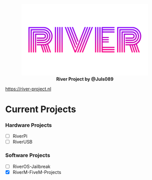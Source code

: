 <p align="center">
<img src="img/river-half.png" width="400">
  <br>
  <strong>River Project by @Juls089</strong>
</p>

https://river-project.nl

# Current Projects 

### Hardware Projects
- [ ] RiverPi 
- [ ] RiverUSB

### Software Projects
- [ ] RiverOS-Jailbreak
- [X] RiverM-FiveM-Projects
